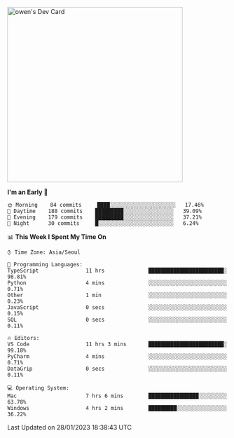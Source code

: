 <a href="https://app.daily.dev/owen_9066"><img src="https://api.daily.dev/devcards/51e5c69f10114f2abe0ae390c27b0828.png?r=hyb" width="400" alt="owen's Dev Card"/></a>

 
 <!--START_SECTION:waka-->
**I'm an Early 🐤** 

```text
🌞 Morning    84 commits     ████░░░░░░░░░░░░░░░░░░░░░   17.46% 
🌆 Daytime    188 commits    █████████░░░░░░░░░░░░░░░░   39.09% 
🌃 Evening    179 commits    █████████░░░░░░░░░░░░░░░░   37.21% 
🌙 Night      30 commits     █░░░░░░░░░░░░░░░░░░░░░░░░   6.24%

```


📊 **This Week I Spent My Time On** 

```text
⌚︎ Time Zone: Asia/Seoul

💬 Programming Languages: 
TypeScript               11 hrs              ████████████████████████░   98.81% 
Python                   4 mins              ░░░░░░░░░░░░░░░░░░░░░░░░░   0.71% 
Other                    1 min               ░░░░░░░░░░░░░░░░░░░░░░░░░   0.23% 
JavaScript               0 secs              ░░░░░░░░░░░░░░░░░░░░░░░░░   0.15% 
SQL                      0 secs              ░░░░░░░░░░░░░░░░░░░░░░░░░   0.11%

🔥 Editors: 
VS Code                  11 hrs 3 mins       ████████████████████████░   99.18% 
PyCharm                  4 mins              ░░░░░░░░░░░░░░░░░░░░░░░░░   0.71% 
DataGrip                 0 secs              ░░░░░░░░░░░░░░░░░░░░░░░░░   0.11%

💻 Operating System: 
Mac                      7 hrs 6 mins        ████████████████░░░░░░░░░   63.78% 
Windows                  4 hrs 2 mins        █████████░░░░░░░░░░░░░░░░   36.22%

```


 Last Updated on 28/01/2023 18:38:43 UTC
<!--END_SECTION:waka-->
